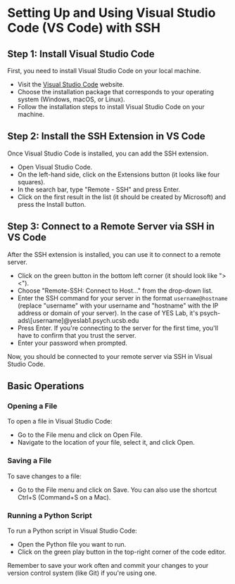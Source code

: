 # Setting Up and Using Visual Studio Code (VS Code) with SSH

## Step 1: Install Visual Studio Code

First, you need to install Visual Studio Code on your local machine. 

- Visit the [Visual Studio Code](https://code.visualstudio.com/download) website.
- Choose the installation package that corresponds to your operating system (Windows, macOS, or Linux).
- Follow the installation steps to install Visual Studio Code on your machine.

## Step 2: Install the SSH Extension in VS Code

Once Visual Studio Code is installed, you can add the SSH extension.

- Open Visual Studio Code.
- On the left-hand side, click on the Extensions button (it looks like four squares).
- In the search bar, type "Remote - SSH" and press Enter.
- Click on the first result in the list (it should be created by Microsoft) and press the Install button.

## Step 3: Connect to a Remote Server via SSH in VS Code

After the SSH extension is installed, you can use it to connect to a remote server.

- Click on the green button in the bottom left corner (it should look like "><").
- Choose "Remote-SSH: Connect to Host..." from the drop-down list.
- Enter the SSH command for your server in the format `username@hostname` (replace "username" with your username and "hostname" with the IP address or domain of your server). In the case of YES Lab, it's psych-ads\\[username]@yeslab1.psych.ucsb.edu
- Press Enter. If you're connecting to the server for the first time, you'll have to confirm that you trust the server.
- Enter your password when prompted.

Now, you should be connected to your remote server via SSH in Visual Studio Code.

## Basic Operations

### Opening a File

To open a file in Visual Studio Code:

- Go to the File menu and click on Open File.
- Navigate to the location of your file, select it, and click Open.

### Saving a File

To save changes to a file:

- Go to the File menu and click on Save. You can also use the shortcut Ctrl+S (Command+S on a Mac).

### Running a Python Script

To run a Python script in Visual Studio Code:

- Open the Python file you want to run.
- Click on the green play button in the top-right corner of the code editor.

Remember to save your work often and commit your changes to your version control system (like Git) if you're using one.
